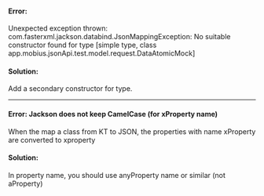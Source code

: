 #### Error:

Unexpected exception thrown: com.fasterxml.jackson.databind.JsonMappingException: No suitable constructor found for type [simple type, class app.mobius.jsonApi.test.model.request.DataAtomicMock]

#### Solution:

Add a secondary constructor for type.

___

#### Error:  Jackson does not keep  CamelCase (for xProperty name)

When the map a class from KT to JSON, the properties with name xProperty are converted to xproperty 


#### Solution:

In property name, you should use anyProperty name or similar (not aProperty)
